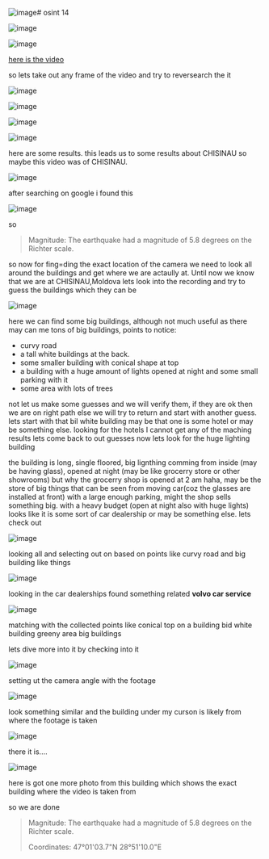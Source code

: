 ![image](https://github.com/nikunjagarwal17/BanditOverTheWire/assets/144536875/29c8dd11-518d-4e45-a01a-49b2370077c8)# osint 14

![image](https://github.com/nikunjagarwal17/BanditOverTheWire/assets/144536875/db880a81-f07e-4a48-8643-9c2e6320796a)


![image](https://github.com/nikunjagarwal17/BanditOverTheWire/assets/144536875/93fe69cc-f28e-4fc2-825a-2d603ff67651)


[here is the video](https://youtu.be/myTG1LpMN7g)

so lets take out any frame of the video and try to reversearch the it

![image](https://github.com/nikunjagarwal17/BanditOverTheWire/assets/144536875/f097715a-fdd1-45c2-b465-f382b1879b01)

![image](https://github.com/nikunjagarwal17/BanditOverTheWire/assets/144536875/597a9828-331c-4668-b1ee-e2ef5f6848c1)

![image](https://github.com/nikunjagarwal17/BanditOverTheWire/assets/144536875/98bdea10-6dc4-472e-bd05-41522eb5b08f)

![image](https://github.com/nikunjagarwal17/BanditOverTheWire/assets/144536875/3f5b0a81-6742-48d1-be96-7d8a68855926)


here are some results.
this leads us to some results about CHISINAU so maybe this video was of CHISINAU.

![image](https://github.com/nikunjagarwal17/BanditOverTheWire/assets/144536875/7c1955e5-4b65-4e3a-b3f5-728fa1ae7a08)

after searching on google i found this 

![image](https://github.com/nikunjagarwal17/BanditOverTheWire/assets/144536875/d328e26e-33f1-4461-b2f4-38bc7a3bda98)

so 
>  Magnitude: The earthquake had a magnitude of 5.8 degrees on the Richter scale.



so now for fing=ding the exact location of the camera we need to look all around the buildings and get where we are actaully at.
Until now we know that we are at CHISINAU,Moldova lets look into the recording and try to guess the buildings which they can be

![image](https://github.com/nikunjagarwal17/BanditOverTheWire/assets/144536875/f69150d6-c456-43d8-b04a-db83737ba9be)

here we can find some big buildings, although not much useful as there may can me tons of big buildings,
points to notice:
- curvy road
- a tall white buildings at the back.
- some smaller building with conical shape at top
- a building with a huge amount of lights opened at night and some small parking with it
- some area with lots of trees

not let us make some guesses and we will verify them, if they are ok then we are on right path else we will try to return and start with another guess.
lets start with that bil white building may be that one is some hotel or may be something else.
looking for the hotels I cannot get any of the maching results
lets come back to out guesses
now lets look for the huge lighting building 

the building is long, single floored, big lignthing comming from inside (may be having glass), opened at night (may be like grocerry store or other showrooms) but why the grocerry shop is opened at 2 am haha, may be the store of big things that can be seen from moving car(coz the glasses are installed at front) with a large enough parking, might the shop sells something big. with a heavy budget (open at night also with huge lights) looks like it is some sort of car dealership or may be something else.
lets check out 

![image](https://github.com/nikunjagarwal17/BanditOverTheWire/assets/144536875/08ca88e2-ce1a-499f-80a9-6384a7b78d28)

looking all and selecting out on based on points like curvy road and big building like things

![image](https://github.com/nikunjagarwal17/BanditOverTheWire/assets/144536875/7f376863-1efd-4cca-af23-21db3054cd92)

looking in the car dealerships found something related **volvo car service** 

![image](https://github.com/nikunjagarwal17/BanditOverTheWire/assets/144536875/fde1c33e-af9f-4716-98f6-98fc08734706)

matching with the collected points 
like conical top on a building 
bid white building
greeny area 
big buildings

lets dive more into it by checking into it

![image](https://github.com/nikunjagarwal17/BanditOverTheWire/assets/144536875/29481064-695c-4f76-b5e9-98eca6a28bb5)

setting ut the camera angle with the footage 

![image](https://github.com/nikunjagarwal17/BanditOverTheWire/assets/144536875/468e566b-42a8-4318-9409-8df535fa6231)

look something similar and the building under my curson is likely from where the footage is taken 

![image](https://github.com/nikunjagarwal17/BanditOverTheWire/assets/144536875/8421c896-7633-4cb8-9bd3-76e51d45dc89)

there it is....

![image](https://github.com/nikunjagarwal17/BanditOverTheWire/assets/144536875/e5eaba4e-7135-42d0-8b9d-57f995cfbe55)

here is got one more photo from this building which shows the exact building where the video is taken from

so we are done 

> Magnitude: The earthquake had a magnitude of 5.8 degrees on the Richter scale.
> 
> Coordinates: 47°01'03.7"N 28°51'10.0"E
